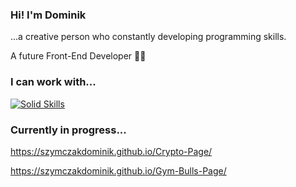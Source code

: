 ### Hi! I'm Dominik
...a creative person who constantly developing programming skills. 

A future Front-End Developer 👨‍💻


###  I can work with...

[![Solid Skills](https://skillicons.dev/icons?i=js,html,css,sass,bootstrap,figma,git)](https://skillicons.dev)

###  Currently in progress...

https://szymczakdominik.github.io/Crypto-Page/

https://szymczakdominik.github.io/Gym-Bulls-Page/
